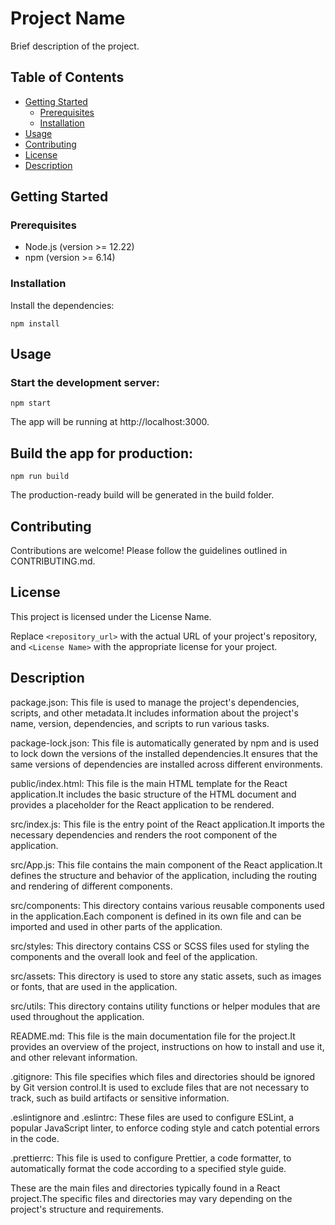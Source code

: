 # Project Name

Brief description of the project.

## Table of Contents

- [Getting Started](#getting-started)
  - [Prerequisites](#prerequisites)
  - [Installation](#installation)
- [Usage](#usage)
- [Contributing](#contributing)
- [License](#license)
- [Description](#Description)

## Getting Started

### Prerequisites

- Node.js (version >= 12.22)
- npm (version >= 6.14)

### Installation

Install the dependencies:

    npm install

 
## Usage
### Start the development server:
    npm start


The app will be running at http://localhost:3000.

## Build the app for production:

    npm run build

The production-ready build will be generated in the build folder.

## Contributing
Contributions are welcome! Please follow the guidelines outlined in CONTRIBUTING.md.

## License
This project is licensed under the License Name.


Replace `<repository_url>` with the actual URL of your project's repository, and `<License Name>` with the appropriate license for your project.

## Description
package.json: This file is used to manage the project's dependencies, scripts, and other metadata.It includes information about the project's name, version, dependencies, and scripts to run various tasks.

package-lock.json: This file is automatically generated by npm and is used to lock down the versions of the installed dependencies.It ensures that the same versions of dependencies are installed across different environments.

public/index.html: This file is the main HTML template for the React application.It includes the basic structure of the HTML document and provides a placeholder for the React application to be rendered.

src/index.js: This file is the entry point of the React application.It imports the necessary dependencies and renders the root component of the application.

src/App.js: This file contains the main component of the React application.It defines the structure and behavior of the application, including the routing and rendering of different components.

src/components: This directory contains various reusable components used in the application.Each component is defined in its own file and can be imported and used in other parts of the application.

src/styles: This directory contains CSS or SCSS files used for styling the components and the overall look and feel of the application.

src/assets: This directory is used to store any static assets, such as images or fonts, that are used in the application.

src/utils: This directory contains utility functions or helper modules that are used throughout the application.

README.md: This file is the main documentation file for the project.It provides an overview of the project, instructions on how to install and use it, and other relevant information.

.gitignore: This file specifies which files and directories should be ignored by Git version control.It is used to exclude files that are not necessary to track, such as build artifacts or sensitive information.

.eslintignore and .eslintrc: These files are used to configure ESLint, a popular JavaScript linter, to enforce coding style and catch potential errors in the code.

.prettierrc: This file is used to configure Prettier, a code formatter, to automatically format the code according to a specified style guide.

These are the main files and directories typically found in a React project.The specific files and directories may vary depending on the project's structure and requirements.
